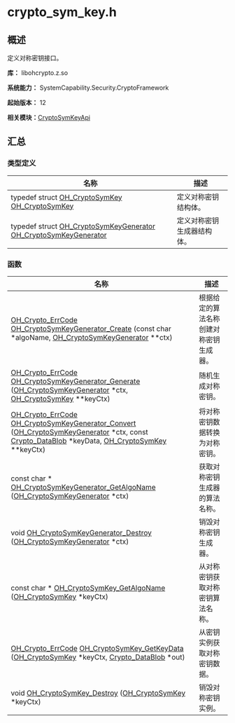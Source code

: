 # crypto_sym_key.h


## 概述

定义对称密钥接口。

**库：** libohcrypto.z.so

**系统能力：** SystemCapability.Security.CryptoFramework

**起始版本：** 12

**相关模块：**[CryptoSymKeyApi](_crypto_sym_key_api.md)


## 汇总


### 类型定义

| 名称 | 描述 | 
| -------- | -------- |
| typedef struct [OH_CryptoSymKey](_crypto_sym_key_api.md#oh_cryptosymkey) [OH_CryptoSymKey](_crypto_sym_key_api.md#oh_cryptosymkey) | 定义对称密钥结构体。 | 
| typedef struct [OH_CryptoSymKeyGenerator](_crypto_sym_key_api.md#oh_cryptosymkeygenerator) [OH_CryptoSymKeyGenerator](_crypto_sym_key_api.md#oh_cryptosymkeygenerator) | 定义对称密钥生成器结构体。 | 


### 函数

| 名称 | 描述 | 
| -------- | -------- |
| [OH_Crypto_ErrCode](_crypto_common_api.md#oh_crypto_errcode) [OH_CryptoSymKeyGenerator_Create](_crypto_sym_key_api.md#oh_cryptosymkeygenerator_create) (const char \*algoName, [OH_CryptoSymKeyGenerator](_crypto_sym_key_api.md#oh_cryptosymkeygenerator) \*\*ctx) | 根据给定的算法名称创建对称密钥生成器。 | 
| [OH_Crypto_ErrCode](_crypto_common_api.md#oh_crypto_errcode) [OH_CryptoSymKeyGenerator_Generate](_crypto_sym_key_api.md#oh_cryptosymkeygenerator_generate) ([OH_CryptoSymKeyGenerator](_crypto_sym_key_api.md#oh_cryptosymkeygenerator) \*ctx, [OH_CryptoSymKey](_crypto_sym_key_api.md#oh_cryptosymkey) \*\*keyCtx) | 随机生成对称密钥。 | 
| [OH_Crypto_ErrCode](_crypto_common_api.md#oh_crypto_errcode) [OH_CryptoSymKeyGenerator_Convert](_crypto_sym_key_api.md#oh_cryptosymkeygenerator_convert) ([OH_CryptoSymKeyGenerator](_crypto_sym_key_api.md#oh_cryptosymkeygenerator) \*ctx, const [Crypto_DataBlob](_crypto___data_blob.md) \*keyData, [OH_CryptoSymKey](_crypto_sym_key_api.md#oh_cryptosymkey) \*\*keyCtx) | 将对称密钥数据转换为对称密钥。 | 
| const char \* [OH_CryptoSymKeyGenerator_GetAlgoName](_crypto_sym_key_api.md#oh_cryptosymkeygenerator_getalgoname) ([OH_CryptoSymKeyGenerator](_crypto_sym_key_api.md#oh_cryptosymkeygenerator) \*ctx) | 获取对称密钥生成器的算法名称。 | 
| void [OH_CryptoSymKeyGenerator_Destroy](_crypto_sym_key_api.md#oh_cryptosymkeygenerator_destroy) ([OH_CryptoSymKeyGenerator](_crypto_sym_key_api.md#oh_cryptosymkeygenerator) \*ctx) | 销毁对称密钥生成器。 | 
| const char \* [OH_CryptoSymKey_GetAlgoName](_crypto_sym_key_api.md#oh_cryptosymkey_getalgoname) ([OH_CryptoSymKey](_crypto_sym_key_api.md#oh_cryptosymkey) \*keyCtx) | 从对称密钥获取对称密钥算法名称。 | 
| [OH_Crypto_ErrCode](_crypto_common_api.md#oh_crypto_errcode) [OH_CryptoSymKey_GetKeyData](_crypto_sym_key_api.md#oh_cryptosymkey_getkeydata) ([OH_CryptoSymKey](_crypto_sym_key_api.md#oh_cryptosymkey) \*keyCtx, [Crypto_DataBlob](_crypto___data_blob.md) \*out) | 从密钥实例获取对称密钥数据。 | 
| void [OH_CryptoSymKey_Destroy](_crypto_sym_key_api.md#oh_cryptosymkey_destroy) ([OH_CryptoSymKey](_crypto_sym_key_api.md#oh_cryptosymkey) \*keyCtx) | 销毁对称密钥实例。 | 
